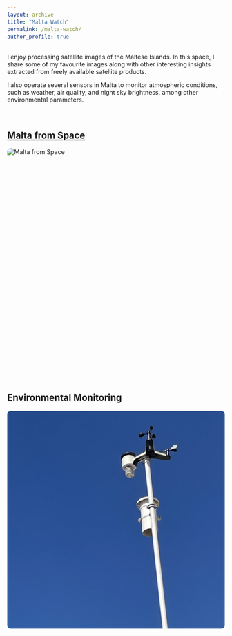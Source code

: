```yaml
---
layout: archive
title: "Malta Watch"
permalink: /malta-watch/
author_profile: true
---
```



I enjoy processing satellite images of the Maltese Islands. In this space, I share some of my favourite images along with other interesting insights extracted from freely available satellite products.

I also operate several sensors in Malta to monitor atmospheric conditions, such as weather, air quality, and night sky brightness, among other environmental parameters.

<div style="display: flex; flex-wrap: wrap; gap: 2rem; margin-top: 2rem;">
  <div style="flex: 1; min-width: 300px;">
    <h2><a href="/malta-from-space/">Malta from Space</a></h2>
    <div style="width: 100%; aspect-ratio: 1 / 1; overflow: hidden; border-radius: 8px;">
      <img src="/images/malta-s2.png" alt="Malta from Space" style="width: 100%; height: 100%; object-fit: cover; display: block;">
    </div>
  </div>
  
  <div style="flex: 1; min-width: 300px;">
    <h2>Environmental Monitoring</h2>
    <div style="width: 100%; aspect-ratio: 1 / 1; overflow: hidden; border-radius: 8px;">
      <img src="/images/mqb-ws.png" alt="Environmental Monitoring" style="width: 100%; height: 100%; object-fit: cover; display: block;">
    </div>
  </div>
</div>



